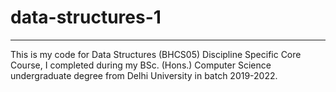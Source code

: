 # data-structures-1

<hr />

This is my code for Data Structures (BHCS05) Discipline Specific Core Course, I completed during my BSc. (Hons.) Computer Science undergraduate degree from
Delhi University in batch 2019-2022. 
